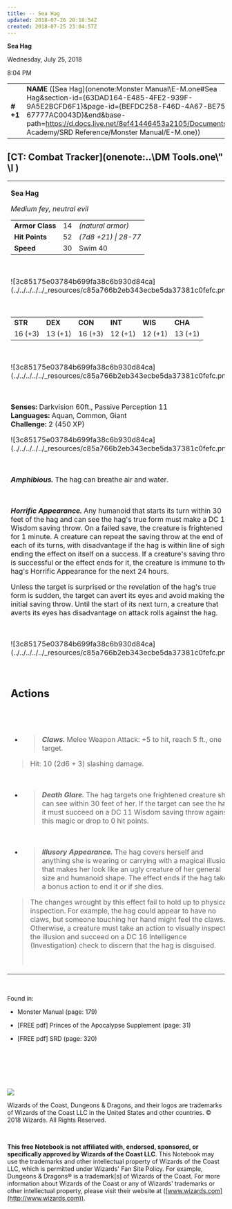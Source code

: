 ```yaml
---
title: -- Sea Hag
updated: 2018-07-26 20:18:54Z
created: 2018-07-25 23:04:57Z
---
```


**Sea Hag**

Wednesday, July 25, 2018

8:04 PM

|           |                                                                                                                                                                                                                                                                                        |        |        |        |     |       |        |
|-----------|----------------------------------------------------------------------------------------------------------------------------------------------------------------------------------------------------------------------------------------------------------------------------------------|--------|--------|--------|-----|-------|--------|
| **\# +1** | **NAME** ([Sea Hag](onenote:Monster Manual\\E-M.one#Sea Hag&section-id={63DAD164-E485-4FE2-939F-9A5E2BCFD6F1}&page-id={BEFDC258-F46D-4A67-BE75-67777AC0043D}&end&base-path=https://d.docs.live.net/8ef41446453a2105/Documents/Adventure Academy/SRD Reference/Monster Manual/E-M.one)) | **14** | **52** | **52** | \-  | Notes | 450 XP |

## [CT: Combat Tracker](onenote:..\\DM Tools.one\\" \l )

<table><tbody><tr class="odd"><td><p><strong>Sea Hag</strong></p><p><em>Medium fey, neutral evil<br />
</em></p><table><tbody><tr class="odd"><td><strong>Armor Class</strong></td><td>14</td><td><em>(natural armor)</em></td></tr><tr class="even"><td><strong>Hit Points</strong></td><td>52</td><td><em>(7d8 +21) | 28-77</em></td></tr><tr class="odd"><td><strong>Speed</strong></td><td>30</td><td>Swim 40</td></tr></tbody></table><p> </p><p>![3c85175e03784b699fa38c6b930d84ca](../../../../../_resources/c85a766b2eb343ecbe5da37381c0fefc.png)</p><p> </p><table><tbody><tr class="odd"><td><strong>STR</strong></td><td><strong>DEX</strong></td><td><strong>CON</strong></td><td><strong>INT</strong></td><td><strong>WIS</strong></td><td><strong>CHA</strong></td></tr><tr class="even"><td>16 (+3)</td><td>13 (+1)</td><td>16 (+3)</td><td>12 (+1)</td><td>12 (+1)</td><td>13 (+1)</td></tr></tbody></table><p> </p><p>![3c85175e03784b699fa38c6b930d84ca](../../../../../_resources/c85a766b2eb343ecbe5da37381c0fefc.png)</p><p> </p><p><strong>Senses:</strong> Darkvision 60ft., Passive Perception 11<br />
<strong>Languages:</strong> Aquan, Common, Giant<br />
<strong>Challenge:</strong> 2 (450 XP)</p><p>![3c85175e03784b699fa38c6b930d84ca](../../../../../_resources/c85a766b2eb343ecbe5da37381c0fefc.png)</p><p> </p><p><em><strong>Amphibious.</strong></em> The hag can breathe air and water.</p><p> </p><p><em><strong>Horrific Appearance.</strong></em> Any humanoid that starts its turn within 30 feet of the hag and can see the hag's true form must make a DC 11 Wisdom saving throw. On a failed save, the creature is frightened for 1 minute. A creature can repeat the saving throw at the end of each of its turns, with disadvantage if the hag is within line of sight, ending the effect on itself on a success. If a creature's saving throw is successful or the effect ends for it, the creature is immune to the hag's Horrific Appearance for the next 24 hours.</p><p>Unless the target is surprised or the revelation of the hag's true form is sudden, the target can avert its eyes and avoid making the initial saving throw. Until the start of its next turn, a creature that averts its eyes has disadvantage on attack rolls against the hag.</p><p> </p><p>![3c85175e03784b699fa38c6b930d84ca](../../../../../_resources/c85a766b2eb343ecbe5da37381c0fefc.png)</p><p> </p><h2 id="actions"><strong>Actions</strong></h2><h2 id="section"> </h2><ul><li><blockquote><p><em><strong>Claws.</strong></em> Melee Weapon Attack: +5 to hit, reach 5 ft., one target.</p></blockquote></li></ul><blockquote><p>Hit: 10 (2d6 + 3) slashing damage.</p></blockquote><p> </p><ul><li><blockquote><p><em><strong>Death Glare.</strong></em> The hag targets one frightened creature she can see within 30 feet of her. If the target can see the hag, it must succeed on a DC 11 Wisdom saving throw against this magic or drop to 0 hit points.</p></blockquote></li></ul><p> </p><ul><li><blockquote><p><em><strong>Illusory Appearance.</strong></em> The hag covers herself and anything she is wearing or carrying with a magical illusion that makes her look like an ugly creature of her general size and humanoid shape. The effect ends if the hag takes a bonus action to end it or if she dies.</p></blockquote></li></ul><blockquote><p>The changes wrought by this effect fail to hold up to physical inspection. For example, the hag could appear to have no claws, but someone touching her hand might feel the claws. Otherwise, a creature must take an action to visually inspect the illusion and succeed on a DC 16 Intelligence (Investigation) check to discern that the hag is disguised.</p><p> </p></blockquote></td></tr></tbody></table>

 

Found in:

-   Monster Manual (page: 179)

<!-- -->

-   \[FREE pdf\] Princes of the Apocalypse Supplement (page: 31)

-   \[FREE pdf\] SRD (page: 320)

 

 

 

![](tmp\media\image2.png)

Wizards of the Coast, Dungeons & Dragons, and their logos are trademarks of Wizards of the Coast LLC in the United States and other countries. © 2018 Wizards. All Rights Reserved.

 

**This free Notebook is not affiliated with, endorsed, sponsored, or specifically approved by Wizards of the Coast LLC**. This Notebook may use the trademarks and other intellectual property of Wizards of the Coast LLC, which is permitted under Wizards' Fan Site Policy. For example, Dungeons & Dragons® is a trademark\[s\] of Wizards of the Coast. For more information about Wizards of the Coast or any of Wizards' trademarks or other intellectual property, please visit their website at ([www.wizards.com](http://www.wizards.com)).
